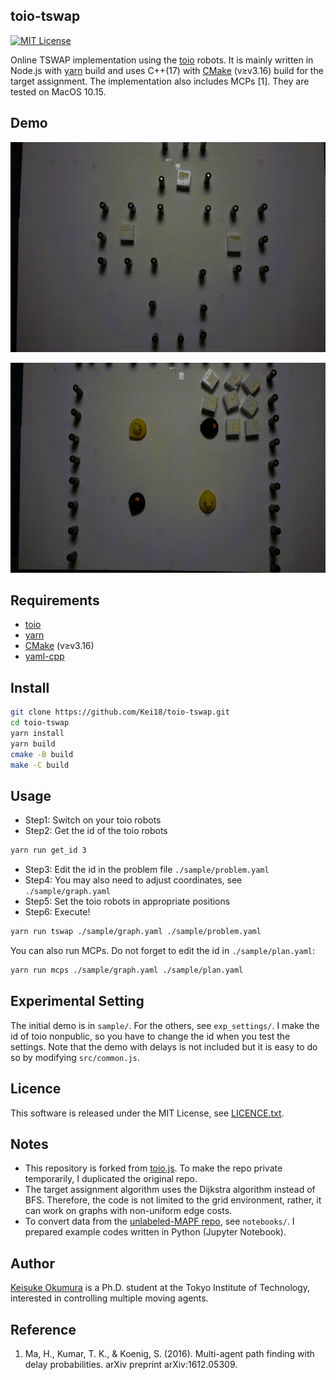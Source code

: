 toio-tswap
---
[![MIT License](http://img.shields.io/badge/license-MIT-blue.svg?style=flat)](LICENSE)

Online TSWAP implementation using the [toio](https://toio.io/) robots.
It is mainly written in Node.js with [yarn](https://yarnpkg.com/) build and uses C++(17) with [CMake](https://cmake.org/) (v≥v3.16) build for the target assignment.
The implementation also includes MCPs [1].
They are tested on MacOS 10.15.

## Demo
![time-independence](./material/time-independence.gif)

![8x8, 8 robots](./material/8x8.gif)

## Requirements
- [toio](https://toio.io/)
- [yarn](https://yarnpkg.com/)
- [CMake](https://cmake.org/) (v≥v3.16)
- [yaml-cpp](https://github.com/jbeder/yaml-cpp)

## Install
```sh
git clone https://github.com/Kei18/toio-tswap.git
cd toio-tswap
yarn install
yarn build
cmake -B build
make -C build
```

## Usage
- Step1: Switch on your toio robots
- Step2: Get the id of the toio robots
```sh
yarn run get_id 3
```
- Step3: Edit the id in the problem file `./sample/problem.yaml`
- Step4: You may also need to adjust coordinates, see `./sample/graph.yaml`
- Step5: Set the toio robots in appropriate positions
- Step6: Execute!
```sh
yarn run tswap ./sample/graph.yaml ./sample/problem.yaml
```

You can also run MCPs. Do not forget to edit the id in `./sample/plan.yaml`:
```sh
yarn run mcps ./sample/graph.yaml ./sample/plan.yaml
```

## Experimental Setting
The initial demo is in `sample/`.
For the others, see `exp_settings/`.
I make the id of toio nonpublic, so you have to change the id when you test the settings.
Note that the demo with delays is not included but it is easy to do so by modifying `src/common.js`.

## Licence
This software is released under the MIT License, see [LICENCE.txt](LICENCE.txt).

## Notes
- This repository is forked from [toio.js](https://github.com/toio/toio.js). To make the repo private temporarily, I duplicated the original repo.
- The target assignment algorithm uses the Dijkstra algorithm instead of BFS. Therefore, the code is not limited to the grid environment, rather, it can work on graphs with non-uniform edge costs.
- To convert data from the [unlabeled-MAPF repo](https://kei18.github.io/unlabeled-MAPF), see `notebooks/`. I prepared example codes written in Python (Jupyter Notebook).

## Author
[Keisuke Okumura](https://kei18.github.io) is a Ph.D. student at the Tokyo Institute of Technology, interested in controlling multiple moving agents.

## Reference
1. Ma, H., Kumar, T. K., & Koenig, S. (2016). Multi-agent path finding with delay probabilities. arXiv preprint arXiv:1612.05309.
